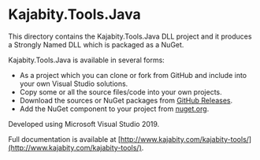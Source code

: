Kajabity.Tools.Java
===================

This directory contains the Kajabity.Tools.Java DLL project and it produces 
a Strongly Named DLL which is packaged as a NuGet.

Kajabity.Tools.Java is available in several forms:

-	As a project which you can clone or fork from GitHub and include into your own Visual Studio solutions.
-	Copy some or all the source files/code into your own projects.
-	Download the sources or NuGet packages from [GitHub Releases](https://github.com/Kajabity/Kajabity.Tools.Java/releases).
-	Add the NuGet component to your project from [nuget.org](https://www.nuget.org/packages/Kajabity.Tools.Java/).

Developed using Microsoft Visual Studio 2019.

Full documentation is available at [http://www.kajabity.com/kajabity-tools/](http://www.kajabity.com/kajabity-tools/).
